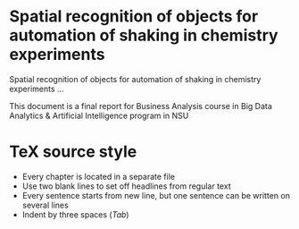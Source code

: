 # Spatial recognition of objects for automation of shaking in chemistry experiments
Spatial recognition of objects for automation of shaking in chemistry experiments ...

This document is a final report for Business Analysis course in Big Data Analytics & Artificial Intelligence program in NSU

# TeX source style 
* Every chapter is located in a separate file
* Use two blank lines to set off headlines from regular text
* Every sentence starts from new line, but one sentence can be written on several lines
* Indent by three spaces (_Tab_)

